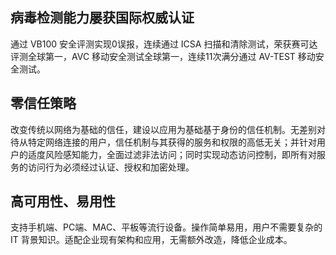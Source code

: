 ## 病毒检测能力屡获国际权威认证
通过 VB100 安全评测实现0误报，连续通过 ICSA 扫描和清除测试，荣获赛可达评测全球第一，AVC 移动安全测试全球第一，连续11次满分通过 AV-TEST 移动安全测试。
## 零信任策略
改变传统以网络为基础的信任，建设以应用为基础基于身份的信任机制。无差别对待从特定网络连接的用户，信任机制与其获得的服务和权限的高低无关；并针对用户的适度风险感知能力，全面过滤非法访问；同时实现动态访问控制，即所有对服务的访问行为必须经过认证、授权和加密处理。
## 高可用性、易用性
支持手机端、PC端、MAC、平板等流行设备。操作简单易用，用户不需要复杂的 IT 背景知识。适配企业现有架构和应用，无需额外改造，降低企业成本。
